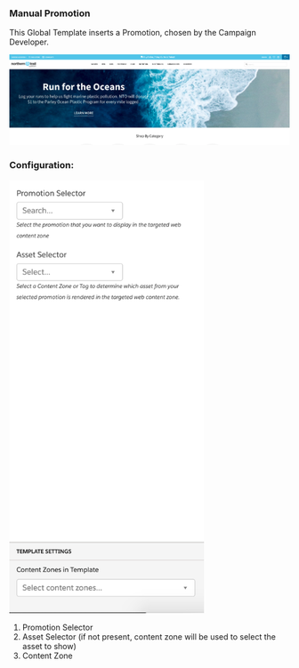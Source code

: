 ### Manual Promotion

This Global Template inserts a Promotion, chosen by the Campaign Developer.

![Manual Promotion](template.png)

### Configuration:

<img src="config.png" alt="Manual Promotion Configuration" width="350px"/>

1. Promotion Selector
2. Asset Selector (if not present, content zone will be used to select the asset to show)
3. Content Zone
